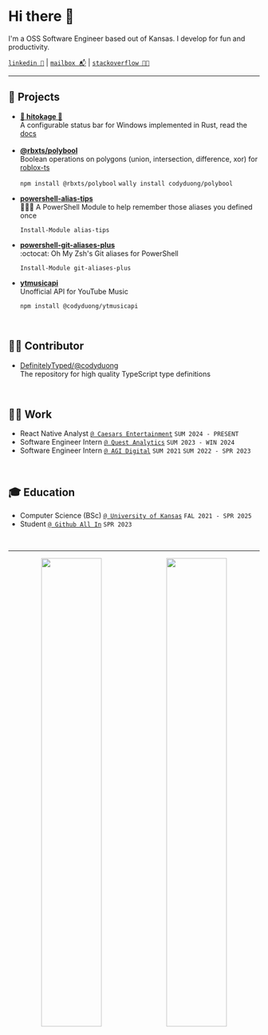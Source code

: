 # Hi there 👋

I'm a OSS Software Engineer based out of Kansas. I develop for fun and productivity.

<!--
[`website (under renovation) 🏗️`](https://codyduong.dev/ 'My Personal Website')
|
-->
[`linkedin 💼`](https://www.linkedin.com/in/cody-duong/ 'My LinkedIn')
|
[`mailbox 📬`](mailto:cody.qd@gmail.com 'Send an email')
|
[`stackoverflow 🧑‍💻`](https://stackoverflow.com/users/17954209/cody-duong)
_________________

## 🔧 Projects

<ul>
  <li>
    <a href="https://github.com/codyduong/hitokage"><b>🚧 hitokage 🚧</b></a>
    <div>A configurable status bar for Windows implemented in Rust, read the <a href="https://codyduong.github.io/hitokage/">docs</a></div>
    <br>
  </li>
  <li>
    <a href="https://github.com/codyduong/rbxts-polybool"><b>@rbxts/polybool</b></a>
    <div>Boolean operations on polygons (union, intersection, difference, xor) for <a href="https://roblox-ts.com/">roblox-ts</a></div>
    <p><code>npm install @rbxts/polybool</code> <code>wally install codyduong/polybool</code></p>
  </li>
  <li>
    <a href="https://github.com/codyduong/powershell-alias-tips"><b>powershell-alias-tips</b></a>
    <div>🤔💭🔄 A PowerShell Module to help remember those aliases you defined once</div>
    <p><code>Install-Module alias-tips</code>
  </li>
  <li>
    <a href="codyduong/powershell-git-aliases-plus"><b>powershell-git-aliases-plus</b></a>
    <div>:octocat: Oh My Zsh's Git aliases for PowerShell</div>
    <p><code>Install-Module git-aliases-plus</code>
  </li>
  <li>
    <a href="https://github.com/codyduong/ytmusicapiJS"><b>ytmusicapi</b></a>
    <div>Unofficial API for YouTube Music</div>
    <p><code>npm install @codyduong/ytmusicapi</code>
  </li>
</ul>

<br>

## 👷🏻 Contributor

<ul>
  <li>
    <a href=https://github.com/DefinitelyTyped/DefinitelyTyped/issues?q=sort%3Aupdated-desc%20commenter%3Acodyduong>DefinitelyTyped/@codyduong</a>
    <div>The repository for high quality TypeScript type definitions</div>
  </li>
</ul>

<br>

## 🧑‍💻 Work
- React Native Analyst [`@ Caesars Entertainment`](https://www.caesars.com/) `SUM 2024 - PRESENT`
- Software Engineer Intern [`@ Quest Analytics`](https://questanalytics.com/) `SUM 2023 - WIN 2024`
- Software Engineer Intern [`@ AGI Digital`](https://web.archive.org/web/20210618182354/https://www.agisuretrack.com/) `SUM 2021` `SUM 2022 - SPR 2023`

<br>

## 🎓 Education
<!--
- `Human-Computer Interaction (PhD)` [`@ TBD`]() `TBD`
- `MBA` [`@ TBD`]() `TBD`
-->
- Computer Science (BSc) [`@ University of Kansas`](https://ku.edu/) `FAL 2021 - SPR 2025`
- Student [`@ Github All In`](https://allinopensource.org/) `SPR 2023`

<br>

_________________

<!--
[`/\.[jt]sx?$/`](https://github.com/search?p=1&q=user%3Acodyduong+language%3AJavascript+language%3ATypescript&type=Repositories 'Javascript and Typescript Repositories')

[`/\.ps(md)?1$/`](https://github.com/search?p=1&q=user%3Acodyduong+language%3APowerShell&type=Repositories 'PowerShell Repositories')

[`/\.py$/`](https://github.com/search?p=1&q=user%3Acodyduong+language%3APython&type=Repositories 'Python Repositories')

[`/\.(?![jt]sx?)(?!ps(md)?1)(?!py).*$/`](https://github.com/search?p=1&q=user%3Acodyduong+-language%3AJavascript+-language%3ATypescript+-language%3APython+-language%3APowerShell&type=Repositories 'All Other Repositories')

_________________
-->

<p align="center">
  <img width="49%" align="center" src="https://github-readme-stats.vercel.app/api?username=codyduong&count_private=true&theme=transparent&show_icons=true&show=reviews,prs_merged,prs_merged_percentage"" />
  <img width="49%" align="center" src="https://github-readme-stats.vercel.app/api/top-langs/?username=codyduong&langs_count=14&layout=compact&card_width=460&theme=transparent&exclude_repo=EECS-678,EECS-678-quash,DefinitelyTyped,EECS-665&hide=java,jupyter%20notebook" />
</p>
